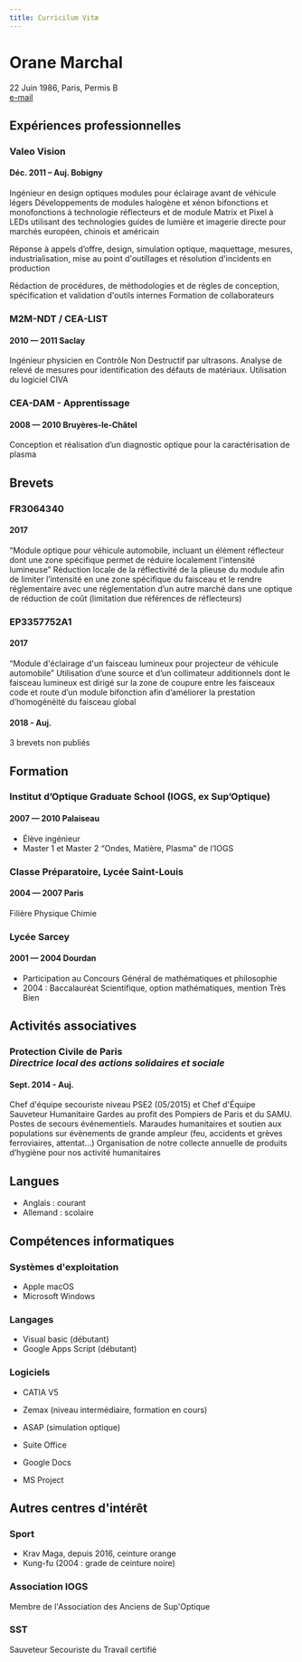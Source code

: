 ```yaml
---
title: Curricilum Vitæ
---
```


# Orane Marchal
22 Juin 1986, Paris, Permis B<br>
[e-mail](http://www.google.com/recaptcha/mailhide/d?k=016dT9F32kI81GY_8tWNEQnw==&c=5oUChofw9zY4ShBRnb91YdO5xfxF2p0q1zPcqttNxYA=)

## Expériences professionnelles

### Valeo Vision
#### <span class="fa fa-calendar"></span> Déc. 2011 – Auj. <span class="fa fa-map-marker"></span> Bobigny

Ingénieur en design optiques modules pour éclairage avant de véhicule légers
Développements de modules halogène et xénon bifonctions et monofonctions à technologie réflecteurs et de module Matrix et Pixel à LEDs utilisant des technologies guides de lumière et imagerie directe pour marchés européen, chinois et américain 

Réponse à appels d’offre, design, simulation optique, maquettage, mesures, industrialisation, mise au point d'outillages et résolution d'incidents en production

Rédaction de procédures, de méthodologies et de règles de conception, spécification et validation d'outils internes
Formation de collaborateurs

### M2M-NDT / CEA-LIST
#### <span class="fa fa-calendar"></span> 2010 — 2011 <span class="fa fa-map-marker"></span> Saclay

Ingénieur physicien en Contrôle Non Destructif par ultrasons. Analyse de relevé de mesures pour identification des défauts de matériaux. Utilisation du logiciel CIVA

### CEA-DAM - Apprentissage
#### <span class="fa fa-calendar"></span> 2008 — 2010 <span class="fa fa-map-marker"></span> Bruyères-le-Châtel

Conception et réalisation d’un diagnostic optique pour la caractérisation de plasma

## Brevets

### FR3064340
#### <span class="fa fa-calendar"></span> 2017
“Module optique pour véhicule automobile, incluant un élément réflecteur dont une zone spécifique permet de réduire localement l'intensité lumineuse” 
Réduction locale de la réflectivité de la plieuse du module afin de limiter l’intensité en une zone spécifique du faisceau et le rendre réglementaire avec une réglementation d’un autre marché dans une optique de réduction de coût (limitation due références de réflecteurs)

### EP3357752A1
#### <span class="fa fa-calendar"></span> 2017
“Module d'éclairage d'un faisceau lumineux pour projecteur de véhicule automobile”
Utilisation d’une source et d’un collimateur additionnels dont le faisceau lumineux est dirigé sur la zone de coupure entre les faisceaux code et route d’un module bifonction afin d’améliorer la prestation d’homogénéité du faisceau global

#### <span class="fa fa-calendar"></span> 2018 - Auj.
3 brevets non publiés

## Formation

### Institut d’Optique Graduate School (IOGS, ex Sup’Optique)
#### <span class="fa fa-calendar"></span> 2007 — 2010 <span class="fa fa-map-marker"></span> Palaiseau

 * Élève ingénieur
 * Master 1 et Master 2 “Ondes, Matière, Plasma” de l’IOGS

### Classe Préparatoire, Lycée Saint-Louis
#### <span class="fa fa-calendar"></span> 2004 — 2007 <span class="fa fa-map-marker"></span> Paris

Filière Physique Chimie

### Lycée Sarcey
#### <span class="fa fa-calendar"></span> 2001 — 2004 <span class="fa fa-map-marker"></span> Dourdan

 * Participation au Concours Général de mathématiques et philosophie
 * 2004 : Baccalauréat Scientifique, option mathématiques, mention Très Bien

## Activités associatives

### Protection Civile de Paris<br>*Directrice local des actions solidaires et sociale*
#### <span class="fa fa-calendar"></span>Sept. 2014 - Auj.

Chef d'équipe secouriste niveau PSE2 (05/2015) et Chef d'Équipe Sauveteur Humanitaire  Gardes au profit des Pompiers de Paris et du SAMU. Postes de secours événementiels. Maraudes humanitaires et soutien aux populations sur évènements de grande ampleur (feu, accidents et grèves ferroviaires, attentat…)
Organisation de notre collecte annuelle de produits d’hygiène pour nos activité humanitaires

## Langues

 * Anglais : courant
 * Allemand : scolaire

## Compétences informatiques

### Systèmes d'exploitation

 * Apple macOS
 * Microsoft Windows

### Langages

 * Visual basic (débutant)
 * Google Apps Script (débutant)


### Logiciels

 * CATIA V5
 * Zemax (niveau intermédiaire, formation en cours)
 * ASAP (simulation optique)

 * Suite Office
 * Google Docs
 * MS Project

## Autres centres d'intérêt

### Sport

* Krav Maga, depuis 2016, ceinture orange
* Kung-fu (2004 : grade de ceinture noire)

### Association IOGS

Membre de l'Association des Anciens de Sup'Optique

### SST

Sauveteur Secouriste du Travail certifié
